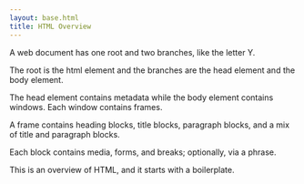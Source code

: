 ```yaml
---
layout: base.html
title: HTML Overview
---
```


A web document has one root and two branches, like the letter Y.

The root is the html element and the branches are the head element and the body element.

The head element contains metadata while the body element contains windows. Each window contains frames.

A frame contains heading blocks, title blocks, paragraph blocks, and a mix of title and paragraph blocks.

Each block contains media, forms, and breaks; optionally, via a phrase.

This is an overview of HTML, and it starts with a boilerplate.
